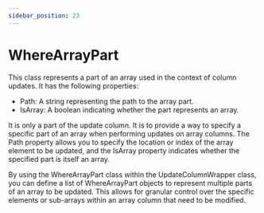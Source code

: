 ```yaml
---
sidebar_position: 23
---
```

# WhereArrayPart

This class represents a part of an array used in the context of column updates. It has the following properties:

- Path: A string representing the path to the array part.
- IsArray: A boolean indicating whether the part represents an array.

It is only a part of the update column. It is to provide a way to specify a specific part of an array when performing updates on array columns. The Path property allows you to specify the location or index of the array element to be updated, and the IsArray property indicates whether the specified part is itself an array.

By using the WhereArrayPart class within the UpdateColumnWrapper class, you can define a list of WhereArrayPart objects to represent multiple parts of an array to be updated. This allows for granular control over the specific elements or sub-arrays within an array column that need to be modified.
